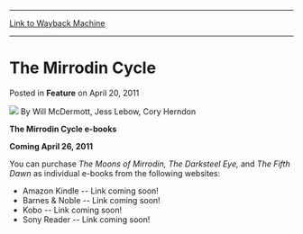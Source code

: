 
---
[Link to Wayback Machine](https://web.archive.org/web/20160316005945/http://magic.wizards.com/en/articles/archive/feature/mirrodin-cycle-2011-04-20-0)

[_metadata_:wayback_url]:- "http://magic.wizards.com/en/articles/archive/feature/mirrodin-cycle-2011-04-20-0"
[_metadata_:wayback_raw_url]:- "https://web.archive.org/web/20160316005945id_/http://magic.wizards.com/en/articles/archive/feature/mirrodin-cycle-2011-04-20-0"
[_metadata_:wayback_capture_timestamp]:- "2016-03-16 00:59:45+00:00"
[_metadata_:description]:- "The Mirrodin Cycle e-booksComing April 26, 2011You can purchase The Moons of Mirrodin, The Darksteel Eye, and The Fifth Dawn as individual e-books from the following websites:"
[_metadata_:generator]:- "Drupal 7 (http://drupal.org)"
[_metadata_:publish_date]:- "2011-04-20"
---


The Mirrodin Cycle
==================



 Posted in **Feature**
 on April 20, 2011 






![](https://media.magic.wizards.com/styles/auth_small/public/generic-avatar-150_341.png)
By Will McDermott, Jess Lebow, Cory Herndon











**The Mirrodin Cycle e-books**

**Coming April 26, 2011**

You can purchase *The Moons of Mirrodin, The Darksteel Eye,* and *The Fifth Dawn* as individual e-books from the following websites:




* Amazon Kindle -- Link coming soon!
* Barnes & Noble -- Link coming soon!
* Kobo -- Link coming soon!
* Sony Reader -- Link coming soon!






